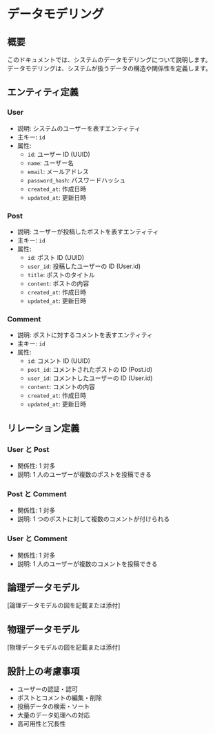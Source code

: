 # データモデリング

## 概要

このドキュメントでは、システムのデータモデリングについて説明します。  
データモデリングは、システムが扱うデータの構造や関係性を定義します。

## エンティティ定義

### User

- 説明: システムのユーザーを表すエンティティ
- 主キー: `id`
- 属性:
  - `id`: ユーザー ID (UUID)
  - `name`: ユーザー名
  - `email`: メールアドレス
  - `password_hash`: パスワードハッシュ
  - `created_at`: 作成日時
  - `updated_at`: 更新日時

### Post

- 説明: ユーザーが投稿したポストを表すエンティティ
- 主キー: `id`
- 属性:
  - `id`: ポスト ID (UUID)
  - `user_id`: 投稿したユーザーの ID (User.id)
  - `title`: ポストのタイトル
  - `content`: ポストの内容
  - `created_at`: 作成日時
  - `updated_at`: 更新日時

### Comment

- 説明: ポストに対するコメントを表すエンティティ
- 主キー: `id`
- 属性:
  - `id`: コメント ID (UUID)
  - `post_id`: コメントされたポストの ID (Post.id)
  - `user_id`: コメントしたユーザーの ID (User.id)
  - `content`: コメントの内容
  - `created_at`: 作成日時
  - `updated_at`: 更新日時

## リレーション定義

### User と Post

- 関係性: 1 対多
- 説明: 1 人のユーザーが複数のポストを投稿できる

### Post と Comment

- 関係性: 1 対多
- 説明: 1 つのポストに対して複数のコメントが付けられる

### User と Comment

- 関係性: 1 対多
- 説明: 1 人のユーザーが複数のコメントを投稿できる

## 論理データモデル

[論理データモデルの図を記載または添付]

## 物理データモデル

[物理データモデルの図を記載または添付]

## 設計上の考慮事項

- ユーザーの認証・認可
- ポストとコメントの編集・削除
- 投稿データの検索・ソート
- 大量のデータ処理への対応
- 高可用性と冗長性
